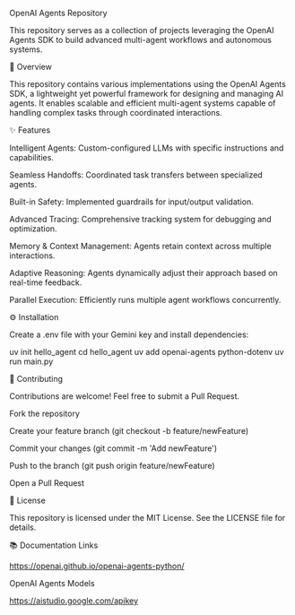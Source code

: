 OpenAI Agents Repository

This repository serves as a collection of projects leveraging the OpenAI Agents SDK to build advanced multi-agent workflows and autonomous systems.

🚀 Overview

This repository contains various implementations using the OpenAI Agents SDK, a lightweight yet powerful framework for designing and managing AI agents. It enables scalable and efficient multi-agent systems capable of handling complex tasks through coordinated interactions.

✨ Features

Intelligent Agents: Custom-configured LLMs with specific instructions and capabilities.

Seamless Handoffs: Coordinated task transfers between specialized agents.

Built-in Safety: Implemented guardrails for input/output validation.

Advanced Tracing: Comprehensive tracking system for debugging and optimization.

Memory & Context Management: Agents retain context across multiple interactions.

Adaptive Reasoning: Agents dynamically adjust their approach based on real-time feedback.

Parallel Execution: Efficiently runs multiple agent workflows concurrently.

⚙️ Installation

Create a .env file with your Gemini key and install dependencies:

uv init hello_agent
cd hello_agent
uv add openai-agents python-dotenv
uv run main.py

🤝 Contributing

Contributions are welcome! Feel free to submit a Pull Request.

Fork the repository

Create your feature branch (git checkout -b feature/newFeature)

Commit your changes (git commit -m 'Add newFeature')

Push to the branch (git push origin feature/newFeature)

Open a Pull Request

📜 License

This repository is licensed under the MIT License. See the LICENSE file for details.

📚 Documentation Links

https://openai.github.io/openai-agents-python/

OpenAI Agents Models

https://aistudio.google.com/apikey

